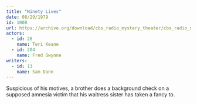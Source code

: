 ```yaml
---
title: "Ninety Lives"
date: 08/29/1979
id: 1008
url: https://archive.org/download/cbs_radio_mystery_theater/cbs_radio_mystery_theater-1001-1050.zip/cbs_radio_mystery_theater-1001-1050%2Fcbsrmt_1008_ninety_lives.mp3
actors:  
  - id: 26
    name: Teri Keane  
  - id: 204
    name: Fred Gwynne
writers:  
  - id: 13
    name: Sam Dann
---
```

Suspicious of his motives, a brother does a background check on a supposed amnesia victim that his waitress sister has taken a fancy to.